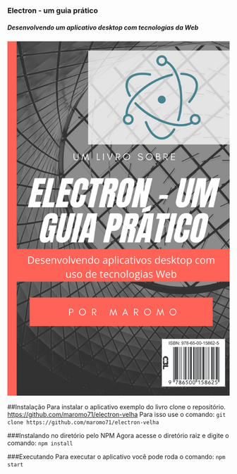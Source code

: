 ### Electron - um guia prático


##### Desenvolvendo um aplicativo desktop com tecnologias da Web


![](https://github.com/maromo71/app6/blob/main/assets/images/capa-livro/capa_livro.png?raw=true)


##Instalação
Para instalar o aplicativo exemplo do livro clone o repositório. https://github.com/maromo71/electron-velha
Para isso use o comando:
`git clone https://github.com/maromo71/electron-velha`

###Instalando no diretório pelo NPM
Agora acesse o diretório raiz e digite o comando:
`npm install`

###Executando
Para executar o aplicativo você pode roda o comando:
`npm start`

